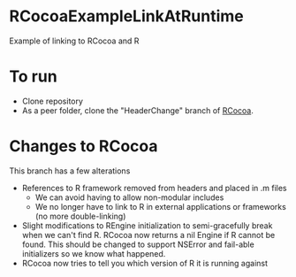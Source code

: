 # RCocoaExampleLinkAtRuntime
Example of linking to RCocoa and R

# To run

* Clone repository
* As a peer folder, clone the "HeaderChange" branch of [RCocoa](https://github.com/StatTag/RCocoa/tree/HeaderChange). 

# Changes to RCocoa

This branch has a few alterations
  - References to R framework removed from headers and placed in .m files 
      - We can avoid having to allow non-modular includes
      - We no longer have to link to R in external applications or frameworks (no more double-linking)
  - Slight modifications to REngine initialization to semi-gracefully break when we can't find R. RCocoa now returns a nil Engine if R cannot be found. This should be changed to support NSError and fail-able initializers so we know what happened.
  - RCocoa now tries to tell you which version of R it is running against
  
  

